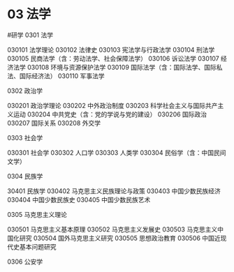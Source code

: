 # 03 法学
#研学
0301 法学

030101 法学理论
030102 法律史
030103 宪法学与行政法学
030104 刑法学
030105 民商法学（含：劳动法学、社会保障法学）
030106 诉讼法学
030107 经济法学
030108 环境与资源保护法学
030109 国际法学（含：国际法学、国际私法、国际经济法）
030110 军事法学

0302 政治学

030201 政治学理论
030202 中外政治制度
030203 科学社会主义与国际共产主义运动
030204 中共党史（含：党的学说与党的建设）
030206 国际政治
030207 国际关系
030208 外交学

0303 社会学

030301 社会学
030302 人口学
030303 人类学
030304 民俗学（含：中国民间文学）

0304 民族学

30401 民族学
030402 马克思主义民族理论与政策
030403 中国少数民族经济
030404 中国少数民族史
030405 中国少数民族艺术

0305 马克思主义理论

030501 马克思主义基本原理
030502 马克思主义发展史
030503 马克思主义中国化研究
030504 国外马克思主义研究
030505 思想政治教育
030506 中国近现代史基本问题研究

0306 公安学